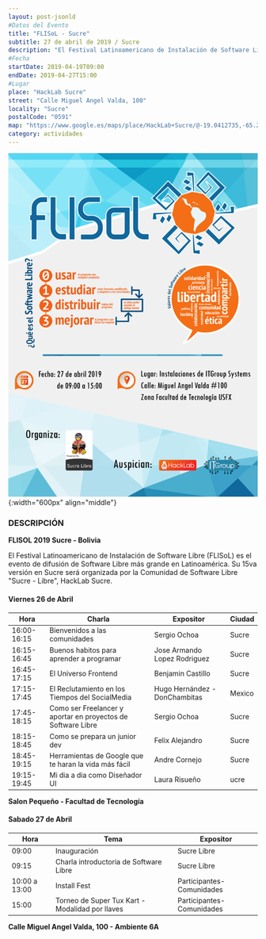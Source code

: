 ```yaml
---
layout: post-jsonld
#Datos del Evento
title: "FLISoL - Sucre"
subtitle: 27 de abril de 2019 / Sucre
description: "El Festival Latinoamericano de Instalación de Software Libre (FLISoL) es el evento de difusión de Software Libre más grande en Latinoamérica"
#Fecha
startDate: 2019-04-19T09:00
endDate: 2019-04-27T15:00
#Lugar
place: "HackLab Sucre"
street: "Calle Miguel Angel Valda, 100"
locality: "Sucre"
postalCode: "0591"
map: "https://www.google.es/maps/place/HackLab+Sucre/@-19.0412735,-65.2591987,738m/data=!3m1!1e3!4m12!1m6!3m5!1s0x93fbcf1b0f977ddd:0x5883d248ad7ce480!2sHackLab+Sucre!8m2!3d-19.0412735!4d-65.25701!3m4!1s0x93fbcf1b0f977ddd:0x5883d248ad7ce480!8m2!3d-19.0412735!4d-65.25701"
category: actividades
---
```

![FLISoL Sucre (2019)](/recursos/cursos/flisol-sucre-2019.png){:width="600px" align="middle"}
### DESCRIPCIÓN

**FLISOL 2019 Sucre - Bolivia**

El Festival Latinoamericano de Instalación de Software Libre (FLISoL) es el evento de difusión de Software Libre más grande en Latinoamérica. Su 15va versión en Sucre será organizada por la Comunidad de Software Libre "Sucre - Libre", HackLab Sucre.

#### Viernes 26 de Abril 

| Hora | Charla | Expositor | Ciudad |
| ---- | ---- | ---- | ---- |
|16:00-16:15 | Bienvenidos a las comunidades |Sergio Ochoa | Sucre |
|16:15-16:45 | Buenos habitos para aprender a programar | Jose Armando Lopez Rodriguez | Sucre |
|16:45-17:15 |El Universo Frontend|Benjamin Castillo|Sucre|
|17:15-17:45 |El Reclutamiento en los Tiempos del SocialMedia|Hugo Hernández - DonChambitas|Mexico|
|17:45-18:15 |Como ser Freelancer y aportar en proyectos de Software Libre|Sergio Ochoa|Sucre|
|18:15-18:45 |Como se prepara un junior dev|Felix Alejandro |Sucre|
|18:45-19:15 |Herramientas de Google que te haran la vida más fácil|Andre Cornejo|Sucre|
|19:15-19:45 |Mi dia a dia como Diseñador UI|Laura Risueño|ucre|

**Salon Pequeño - Facultad de Tecnología**

#### Sabado 27 de Abril 

| Hora | Tema | Expositor |
| ---- | ---- | ---- |
|09:00 |Inauguración|Sucre Libre|
|09:15|Charla introductoria de Software Libre|Sucre Libre|
|10:00 a 13:00|Install Fest |Participantes- Comunidades|
|15:00|Torneo de Super Tux Kart - Modalidad por llaves|Participantes- Comunidades|

**Calle Miguel Angel Valda, 100 - Ambiente 6A**

